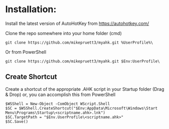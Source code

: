 # Installation:

Install the latest version of AutoHotKey from https://autohotkey.com/

Clone the repo somewhere into your home folder (cmd)

    git clone https://github.com/mikepruett3/myahk.git %UserProfile%\

Or from PowerShell

    git clone https://github.com/mikepruett3/myahk.git $Env:UserProfile\

## Create Shortcut

Create a shortcut of the appropriate .AHK script in your Startup folder (Drag & Drop) or, you can accomplish this from PowerShell

    $WSShell = New-Object -ComObject WScript.Shell
    $SC = $WSShell.CreateShortcut("$Env:AppData\Microsoft\Windows\Start Menu\Programs\Startup\<scriptname.ahk>.lnk")
    $SC.TargetPath = "$Env.UserProfile\<scriptname.ahk>"
    $SC.Save()


